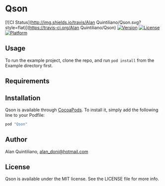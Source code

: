 # Qson

[![CI Status](http://img.shields.io/travis/Alan Quintiliano/Qson.svg?style=flat)](https://travis-ci.org/Alan Quintiliano/Qson)
[![Version](https://img.shields.io/cocoapods/v/Qson.svg?style=flat)](http://cocoapods.org/pods/Qson)
[![License](https://img.shields.io/cocoapods/l/Qson.svg?style=flat)](http://cocoapods.org/pods/Qson)
[![Platform](https://img.shields.io/cocoapods/p/Qson.svg?style=flat)](http://cocoapods.org/pods/Qson)

## Usage

To run the example project, clone the repo, and run `pod install` from the Example directory first.

## Requirements

## Installation

Qson is available through [CocoaPods](http://cocoapods.org). To install
it, simply add the following line to your Podfile:

```ruby
pod "Qson"
```

## Author

Alan Quintiliano, alan_doni@hotmail.com

## License

Qson is available under the MIT license. See the LICENSE file for more info.
